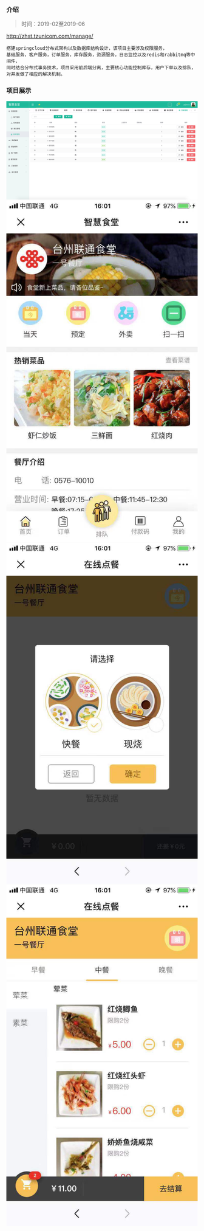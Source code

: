 ### 介绍
>时间：2019-02至2019-06

http://zhst.tzunicom.com/manage/
```
搭建springcloud分布式架构以及数据库结构设计，该项目主要涉及权限服务，  
基础服务，客户服务，订单服务，库存服务，资源服务，日志监控以及redis和rabbitmq等中间件，  
同时结合分布式事务技术，项目采用前后端分离，主要核心功能控制库存，用户下单以及排队，  
对并发做了相应的解决机制。
```

### 项目展示
<img src="https://raw.githubusercontent.com/tplovejava/static/master/wiki/project/zhst_pc_1.png">
<img src="https://raw.githubusercontent.com/tplovejava/static/master/wiki/project/zhst_app_1.png">
<img src="https://raw.githubusercontent.com/tplovejava/static/master/wiki/project/zhst_app_2.png">
<img src="https://raw.githubusercontent.com/tplovejava/static/master/wiki/project/zhst_app_3.png">


